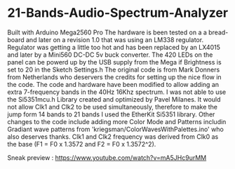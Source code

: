# 21-Bands-Audio-Spectrum-Analyzer
Built with Arduino Mega2560 Pro
The hardware is been tested on a a bread-board and later on a revision 1.0 that was using an LM338 regulator.
Regulator was getting a little too hot and has been replaced by an LX4015 and later by a Mini560 DC-DC 5v buck converter.
The 420 LEDs on the panel can be powerd up by the USB supply from the Mega if Brightness is set to 20 in the Sketch Settings.h
The original code is from Mark Donners from Netherlands who deservers the credits for setting up the nice flow in the code.
The code and hardware have been modified to allow adding an extra 7-frequency bands in the 40Hz 16Khz spectrum. I was not 
able to use the Si5351mcu.h Library created and optimized by Pavel Milanes. It would not allow Clk1 and Clk2 to be used simultaneously, 
therefore to make the jump form 14 bands to 21 bands I used the EtherKit Si5351 library. Other changes to the code include adding more Color Mode and Patterns includin Gradiant wave patterns from 'kriegsman/ColorWavesWithPalettes.ino' who also deserves thanks. Clk1 and Clk2 frequency was derived from Clk0 as the base (F1 = F0 x 1.3572 and F2 = F0 x 1.3572^2).

Sneak preview : https://www.youtube.com/watch?v=mA5JHc9urMM

